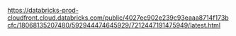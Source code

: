https://databricks-prod-cloudfront.cloud.databricks.com/public/4027ec902e239c93eaaa8714f173bcfc/18068135207480/592944474645929/7212447191475949/latest.html
